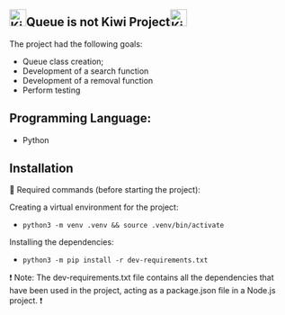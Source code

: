 ## <img src="https://media.istockphoto.com/id/1047832760/pt/vetorial/kiwi-fruit-isolated-and-half-cut-kiwi-fruit-vector-illustration.jpg?s=612x612&w=0&k=20&c=Bm6jvH248DTLpVG1DFi42s0E8V2CVmxlXXuV0SIsz0Y=" alt="Kiwi Fruit" width="30" height="30">Queue is not Kiwi Project<img src="https://www.google.com/url?sa=i&url=https%3A%2F%2Fbr.freepik.com%2Fvetores-premium%2Fbonito-desenho-de-passaro-kiwi_27006683.htm&psig=AOvVaw2egAYS41sNlBTiu5hdhjtD&ust=1687542999541000&source=images&cd=vfe&ved=0CBEQjRxqFwoTCIj68Nm51_8CFQAAAAAdAAAAABAE" alt="Kiwi Bird" width="30" height="30">


The project had the following goals:

- Queue class creation;
- Development of a search function
- Development of a removal function
- Perform testing


## Programming Language:
- Python

## Installation

🤖 Required commands (before starting the project):

Creating a virtual environment for the project:

* `python3 -m venv .venv && source .venv/bin/activate`

Installing the dependencies:

* `python3 -m pip install -r dev-requirements.txt`


❗️ Note: 
The dev-requirements.txt file contains all the dependencies that have been used in the project, acting as a package.json file in a Node.js project. ❗️

